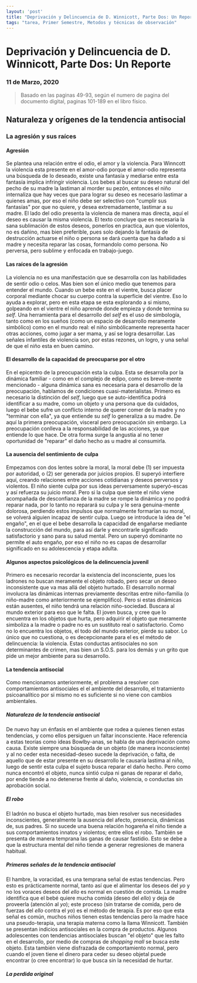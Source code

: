 ```yaml
---
layout: 'post'
title: "Deprivación y Delincuencia de D. Winnicott, Parte Dos: Un Reporte"
tags: "tarea, Primer Semestre, Metodos y técnicas de observación"
---
```


# Deprivación y Delincuencia de D. Winnicott, Parte Dos: Un Reporte

### 11 de Marzo, 2020

> Basado en las paginas 49-93, según el numero de pagina del documento digital, paginas 101-189 en el libro físico. 

## Naturaleza y orígenes de la tendencia antisocial

### La agresión y sus raíces

#### Agresión 

Se plantea una relación entre el odio, el amor y la violencia. Para Winncott la violencia esta presente en el amor-odio porque el amor-odio representa una búsqueda de lo deseado, existe una fantasía y mediarse entre esta fantasía implica infringir violencia. Los bebes al buscar su deseo natural del pecho de su madre la lastiman al morder su pezón, entonces el niño internaliza que hay veces que para lograr su deseo es necesario lastimar a quienes amas, por eso el niño debe ser selectivo con "cumplir sus fantasías" por que no quiere, y desea extremadamente, lastimar a su madre. El lado del odio presenta la violencia de manera mas directa, aquí el deseo es causar la misma violencia. El texto concluye que es necesaria la sana sublimación de estos deseos, ponerlos en practica, aun que violentos, no es dañino, mas bien preferible, pues solo dejando la fantasía de destrucción actuarse el niño o persona se dará cuenta que ha dañado a si madre y necesita reparar las cosas, formandolo como persona. No perversa, pero sublime y enfocada en trabajo-juego.

#### Las raíces de la agresión

La violencia no es una manifestación que se desarrolla con las habilidades de sentir odio o celos. Mas bien son el único medio que tenemos para entender el mundo. Cuando un bebe este en el vientre, busca placer corporal mediante chocar su cuerpo contra la superficie del vientre. Eso lo ayuda a explorar, pero en esta etapa se esta explorando a si mismo, golpeando en el vientre el niño aprende donde empieza y donde termina su *self*. Una herramienta para el desarrollo del *self* es el uso de simbología, tanto como en los sueños (como un espacio de desarrollo meramente simbólico) como en el mundo real: el niño simbólicamente representa hacer otras acciones, como jugar a ser mama, y así se logra desarrollar. Las señales infantiles de violencia son, por estas rezones, un logro, y una señal de que el niño esta en buen camino.

#### El desarrollo de la capacidad de preocuparse por el otro

En el epicentro de la preocupación esta la culpa. Esta se desarrolla por la dinámica familiar - como en el complejo de edipo, como es breve-mente mencionado - alguna dinámica sana es necesaria para el desarrollo de la preocupación, hablamos de condiciones cuasi-materialistas. Primero es necesario la distinción del *self*, luego que se auto-identifica podrá identificar a su madre, como un objeto y una persona que da cuidados, luego el bebe sufre un conflicto interno de querer comer de la madre y no "terminar con ella", ya que entiende su *self* lo generaliza a su madre. De aquí la primera preocupación, visceral pero preocupación sin embargo. La preocupación conlleva a la responsabilidad de las acciones, ya que entiende lo que hace. De otra forma surge la angustia al no tener oportunidad de "reparar" el daño hecho as u madre al consumirla.

#### La ausencia del sentimiento de culpa

Empezamos con dos lentes sobre la moral, la moral debe (1) ser impuesta por autoridad, o (2) ser generada por juicios propios. El superyó interfiere aquí, creando relaciones entre acciones cotidianas y deseos perversos y violentos. El niño siente culpa por sus ideas perversamente superyó-escas y así refuerza su juicio moral. Pero si la culpa que siente el niño viene acompañada de desconfianza de la madre se rompe la dinámica y no podrá reparar nada, por lo tanto no reparará su culpa y le sera genuina-mente dolorosa, perdiendo estos impulsos que normalmente formarían su moral, se volverá alguien incapaz de sentir culpa. Luego se introduce la idea de "el engaño", en el que el bebe desarrolla la capacidad de engañarse mediante la construcción del mundo, para así darle y encontrarle significado satisfactorio y sano para su salud mental. Pero un superyó dominante no permite el auto engaño, por eso el niño no es capas de desarrollar significado en su adolescencia y etapa adulta.


#### Algunos aspectos psicológicos de la delincuencia juvenil

Primero es necesario recordar la existencia del inconsciente, pues los ladrones no buscan meramente el objeto robado, pero secar un deseo inconsistente que va mas allá del objeto hurtado. El desarrollo normal involucra las dinámicas internas previamente descritas entre niño-familia (o niño-madre como anteriormente se ejemplifico). Pero si estas dinámicas están ausentes, el niño tendrá una relación niño-sociedad. Buscara al mundo exterior para eso que le falta. El joven busca, y cree que lo encuentra en los objetos que hurta, pero adquirir el objeto que meramente simboliza a la madre o padre no es un sustituto real o satisfactorio. Como no lo encuentra los objetos, el todo del mundo exterior, pierde su sabor. Lo único que no cuestiona, o es decepcionante para el es el método de delincuencia: la violencia. Estas conductas antisociales no son determinantes de crimen, mas bien un S.O.S. para los demás y un grito que pide un mejor ambiente para su desarrollo.

#### La tendencia antisocial 

Como mencionamos anteriormente, el problema a resolver con comportamientos antisociales el el ambiente del desarrollo, el tratamiento psicoanalítico por si mismo no es suficiente si no viene con cambios ambientales. 


##### Naturaleza de la tendencia antisocial 

De nuevo hay un énfasis en el ambiente que rodea a quienes tienen estas tendencias, y como ellos persiguen un faltar inconsciente. Hace referencia a estas teorías como ideas Bowlby-anas, se habla de una deprivación como causa. Existe siempre una búsqueda de un objeto (de manera inconsciente) y al no ceder esta necesidad-deseo sucede la deprivación, o falta, de aquello que de estar presente en su desarrollo le causaría lastima al niño, luego de sentir esta culpa el sujeto busca reparar el daño hecho. Pero como nunca encontró el objeto, nunca sintió culpa ni ganas de reparar el daño, por ende tiende a no detenerse frente al daño, violencia, o conductas sin aprobación social.

##### El robo

El ladrón no busca el objeto hurtado, mas bien resolver sus necesidades inconscientes, generalmente la ausencia del afecto, presencia, dinámicas de, sus padres. Si no sucede una buena relación hogareña el niño tiende a sus comportamientos innatos y violentos; entre ellos el robo. También se presenta de manera temprana las ganas de causar fastidio. Esto se debe a que la estructura mental del niño tiende a generar regresiones de manera habitual.

##### Primeras señales de la tendencia antisocial

El hambre, la voracidad, es una temprana señal de estas tendencias. Pero esto es prácticamente normal, tanto así que el alimentar los deseos del *yo* y no los voraces deseos del *ello* es normal en cuestión de comida. La madre identifica que el bebé quiere mucha comida (deseo del *ello*) y deja de proveerla (atención al *yo*); este proceso (sin tratarse de comida, pero de fuerzas del *ello* contra el *yo*) es el método de terapia. Es por eso que esta señal es común, muchos niños tienen estas tendencias pero la madre hace una pseudo-terapia, una terapia materna como la llama Winnicott. También se presentan indicios antisociales en la compra de productos. Algunos adolescentes con tendencias antisociales buscan "el objeto" que les falto en el desarrollo, por medio de compras de *shopping mall* se busca este objeto. Esta también viene disfrazada de comportamiento normal, pero cuando el joven tiene el dinero para ceder su deseo objetal puede encontrar (o cree encontrar) lo que busca sin la necesidad de hurtar.

##### La perdida original





































